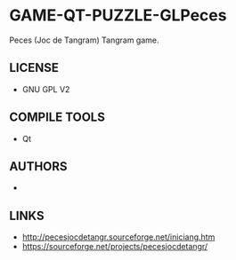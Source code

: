 # GAME-QT-PUZZLE-GLPeces
Peces (Joc de Tangram) Tangram game. 

## LICENSE
* GNU GPL V2

## COMPILE TOOLS
* Qt
 
## AUTHORS
* 

## LINKS
* http://pecesjocdetangr.sourceforge.net/iniciang.htm
* https://sourceforge.net/projects/pecesjocdetangr/
